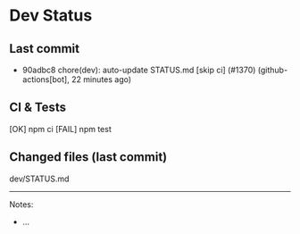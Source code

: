 # Dev Status

## Last commit
- 90adbc8 chore(dev): auto-update STATUS.md [skip ci] (#1370) (github-actions[bot], 22 minutes ago)
## CI & Tests
[OK] npm ci
[FAIL] npm test

## Changed files (last commit)
dev/STATUS.md

---
Notes:
- ...
